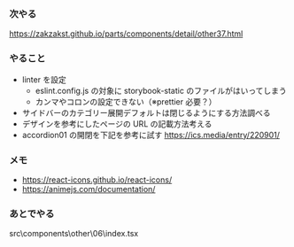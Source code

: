 ### 次やる

https://zakzakst.github.io/parts/components/detail/other37.html

### やること

- linter を設定
  - eslint.config.js の対象に storybook-static のファイルがはいってしまう
  - カンマやコロンの設定できない（※prettier 必要？）
- サイドバーのカテゴリー展開デフォルトは閉じるようにする方法調べる
- デザインを参考にしたページの URL の記載方法考える
- accordion01 の開閉を下記を参考に試す
  https://ics.media/entry/220901/

### メモ

- https://react-icons.github.io/react-icons/
- https://animejs.com/documentation/

### あとでやる

src\components\other\06\index.tsx
